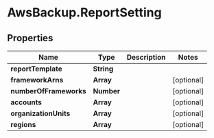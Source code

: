 # AwsBackup.ReportSetting

## Properties

Name | Type | Description | Notes
------------ | ------------- | ------------- | -------------
**reportTemplate** | **String** |  | 
**frameworkArns** | **Array** |  | [optional] 
**numberOfFrameworks** | **Number** |  | [optional] 
**accounts** | **Array** |  | [optional] 
**organizationUnits** | **Array** |  | [optional] 
**regions** | **Array** |  | [optional] 


